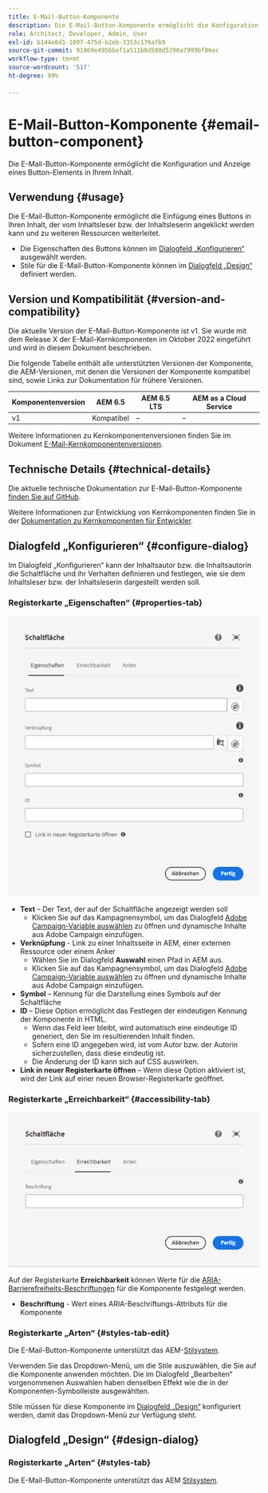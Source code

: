 ```yaml
---
title: E-Mail-Button-Komponente
description: Die E-Mail-Button-Komponente ermöglicht die Konfiguration und Anzeige eines Button-Elements in Ihrem Inhalt.
role: Architect, Developer, Admin, User
exl-id: b144e8d1-1097-475d-b2eb-3353c176afb9
source-git-commit: 91969e4956bef1a511b8d588d5290a7999bf86ec
workflow-type: tm+mt
source-wordcount: '517'
ht-degree: 99%

---
```



# E-Mail-Button-Komponente {#email-button-component}

Die E-Mail-Button-Komponente ermöglicht die Konfiguration und Anzeige eines Button-Elements in Ihrem Inhalt.

## Verwendung {#usage}

Die E-Mail-Button-Komponente ermöglicht die Einfügung eines Buttons in Ihren Inhalt, der vom Inhaltsleser bzw. der Inhaltsleserin angeklickt werden kann und zu weiteren Ressourcen weiterleitet.

* Die Eigenschaften des Buttons können im [Dialogfeld „Konfigurieren“](#configure-dialog) ausgewählt werden.
* Stile für die E-Mail-Button-Komponente können im [Dialogfeld „Design“](#design-dialog) definiert werden.

## Version und Kompatibilität {#version-and-compatibility}

Die aktuelle Version der E-Mail-Button-Komponente ist v1. Sie wurde mit dem Release X der E-Mail-Kernkomponenten im Oktober 2022 eingeführt und wird in diesem Dokument beschrieben.

Die folgende Tabelle enthält alle unterstützten Versionen der Komponente, die AEM-Versionen, mit denen die Versionen der Komponente kompatibel sind, sowie Links zur Dokumentation für frühere Versionen.

| Komponentenversion | AEM 6.5 | AEM 6.5 LTS | AEM as a Cloud Service |
|---|---|---|---|
| v1 | Kompatibel | – | – |

Weitere Informationen zu Kernkomponentenversionen finden Sie im Dokument [E-Mail-Kernkomponentenversionen](/help/email/versions.md).

## Technische Details {#technical-details}

Die aktuelle technische Dokumentation zur E-Mail-Button-Komponente [finden Sie auf GitHub](https://adobe.com/go/aem_cmp_tech_email_button_v1).

Weitere Informationen zur Entwicklung von Kernkomponenten finden Sie in der [Dokumentation zu Kernkomponenten für Entwickler](/help/developing/overview.md).

## Dialogfeld „Konfigurieren“ {#configure-dialog}

Im Dialogfeld „Konfigurieren“ kann der Inhaltsautor bzw. die Inhaltsautorin die Schaltfläche und ihr Verhalten definieren und festlegen, wie sie dem Inhaltsleser bzw. der Inhaltsleserin dargestellt werden soll.

### Registerkarte „Eigenschaften“ {#properties-tab}

![Registerkarte „Eigenschaften“ im Dialogfeld „Design“ der Schaltflächenkomponente](/help/email/assets/email-button-edit-properties.png)

* **Text** – Der Text, der auf der Schaltfläche angezeigt werden soll
   * Klicken Sie auf das Kampagnensymbol, um das Dialogfeld [Adobe Campaign-Variable auswählen](/help/email/campaign-variables.md) zu öffnen und dynamische Inhalte aus Adobe Campaign einzufügen.
* **Verknüpfung** - Link zu einer Inhaltsseite in AEM, einer externen Ressource oder einem Anker
   * Wählen Sie im Dialogfeld **Auswahl** einen Pfad in AEM aus.
   * Klicken Sie auf das Kampagnensymbol, um das Dialogfeld [Adobe Campaign-Variable auswählen](/help/email/campaign-variables.md) zu öffnen und dynamische Inhalte aus Adobe Campaign einzufügen.
* **Symbol** – Kennung für die Darstellung eines Symbols auf der Schaltfläche
* **ID** – Diese Option ermöglicht das Festlegen der eindeutigen Kennung der Komponente in HTML.
   * Wenn das Feld leer bleibt, wird automatisch eine eindeutige ID generiert, den Sie im resultierenden Inhalt finden.
   * Sofern eine ID angegeben wird, ist vom Autor bzw. der Autorin sicherzustellen, dass diese eindeutig ist.
   * Die Änderung der ID kann sich auf CSS auswirken.
* **Link in neuer Registerkarte öffnen** – Wenn diese Option aktiviert ist, wird der Link auf einer neuen Browser-Registerkarte geöffnet.

### Registerkarte „Erreichbarkeit“ {#accessibility-tab}

![Registerkarte „Erreichbarkeit“ im Dialogfeld „Bearbeiten“ der Schaltflächenkomponente](/help/email/assets/email-button-edit-accessibility.png)

Auf der Registerkarte **Erreichbarkeit** können Werte für die [ARIA-Barrierefreiheits-Beschriftungen](https://www.w3.org/WAI/standards-guidelines/aria/) für die Komponente festgelegt werden.

* **Beschriftung** - Wert eines ARIA-Beschriftungs-Attributs für die Komponente

### Registerkarte „Arten“ {#styles-tab-edit}

Die E-Mail-Button-Komponente unterstützt das AEM-[Stilsystem](/help/get-started/authoring.md#component-styling).

Verwenden Sie das Dropdown-Menü, um die Stile auszuwählen, die Sie auf die Komponente anwenden möchten. Die im Dialogfeld „Bearbeiten“ vorgenommenen Auswahlen haben denselben Effekt wie die in der Komponenten-Symbolleiste ausgewählten.

Stile müssen für diese Komponente im [Dialogfeld „Design“](#design-dialog) konfiguriert werden, damit das Dropdown-Menü zur Verfügung steht.

## Dialogfeld „Design“ {#design-dialog}

### Registerkarte „Arten“ {#styles-tab}

Die E-Mail-Button-Komponente unterstützt das AEM [Stilsystem](/help/get-started/authoring.md#component-styling).
